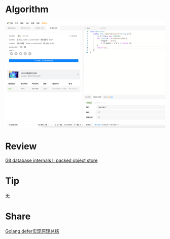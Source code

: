 # Algorithm

![2351. 第一个出现两次的字母](../../images/zhenran-2023-01-01-lc.png)

# Review

[Git database internals I: packed object store](https://github.blog/2022-08-29-gits-database-internals-i-packed-object-store/)

# Tip

无

# Share

[Golang defer实现原理总结](https://zhenran.notion.site/Golang-defer-c0f50969601b462188e533245c6c5208)